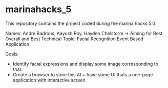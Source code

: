 # marinahacks_5
This repository contains the project coded during the marina hacks 5.0

Names: Andre Badrous, Aayush Roy, Hayden Chelstorm
-> Aiming for Best Overall and Best Technical
Topic: Facial Recognition Event Based Application

Goals: 
- Identify facial expressions and display some image corresponding to that.
- Create a browser to store this AI + have some UI thats a one-page application with interactive screen
  
